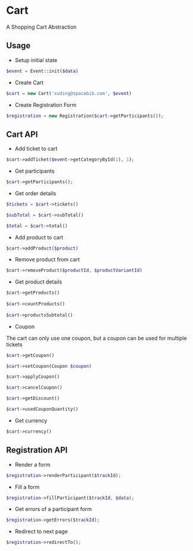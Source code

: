 # Cart
A Shopping Cart Abstraction

## Usage

+ Setup initial state

```php
$event = Event::init($data)
```

+ Create Cart

```php
$cart = new Cart('xuding@spacebib.com', $event)
```

+ Create Registration Form

```php
$registration = new Registration($cart->getParticipants());
```

## Cart API

+ Add ticket to cart

```php
$cart->addTicket($event->getCategoryById(1), 1);
```

+ Get participants

```php
$cart->getParticipants();
```

+ Get order details

```php
$tickets = $cart->tickets()
```

```php
$subTotal = $cart->subTotal()
```

```php
$total = $cart->total()
```

+ Add product to cart 

```php
$cart->addProduct($product)
```

+ Remove product from cart

```php
$cart->removeProduct($productId, $productVariantId)
```

+ Get product details

```php
$cart->getProducts()  
  
$cart->countProducts()  
  
$cart->productsSubtotal()
```

+ Coupon  

The cart can only use one coupon, but a coupon can be used for multiple tickets 
```php
$cart->getCoupon()
```
```php
$cart->setCoupon(Coupon $coupon)
```
```php
$cart->applyCoupon()
```
```php
$cart->cancelCoupon()
```
```php
$cart->getDiscount()
```
```php
$cart->usedCouponQuantity()
```

+ Get currency

```php
$cart->currency()   
```
## Registration API

+ Render a form

```php
$registration->renderParticipant($trackId);
```

+ Fill a form

```php
$registration->fillParticipant($trackId, $data);
```

+ Get errors of a participant form

```php
$registration->getErrors($trackId);
```

+ Redirect to next page

```php
$registration->redirectTo();
```